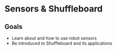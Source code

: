 # Sensors & Shuffleboard

## Goals

- Learn about and how to use robot sensors
- Be introduced to Shuffleboard and its applications
